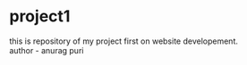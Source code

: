 # project1
this is repository of my project first on website developement. <br>
author - anurag puri
